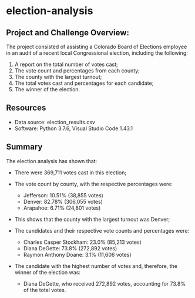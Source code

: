 # election-analysis

## Project and Challenge Overview:
The project consisted of assisting a Colorado Board of Elections employee in an audit of a recent local Congressional election, including the following:

1. A report on the total number of votes cast;
2. The vote count and percentages from each county;
3. The county with the largest turnout;
4. The total votes cast and percentages for each candidate;
5. The winner of the election.

## Resources
- Data source: election_results.csv
- Software: Python 3.7.6, Visual Studio Code 1.43.1

## Summary
The election analysis has shown that:

* There were 369,711 votes cast in this election;

* The vote count by county, with the respective percentages were:
    - Jefferson: 10.51% (38,855 votes)
    - Denver: 82.78% (306,055 votes)
    - Arapahoe: 6.71% (24,801 votes)
    
* This shows that the county with the largest turnout was Denver;

* The candidates and their respective vote counts and percentages were:
    - Charles Casper Stockham: 23.0% (85,213 votes)
    - Diana DeGette: 73.8% (272,892 votes)
    - Raymon Anthony Doane: 3.1% (11,606 votes)
    
* The candidate with the highest number of votes and, therefore, the winner of the election was:
    - Diana DeGette, who received 272,892 votes, accounting for 73.8% of the total votes.


